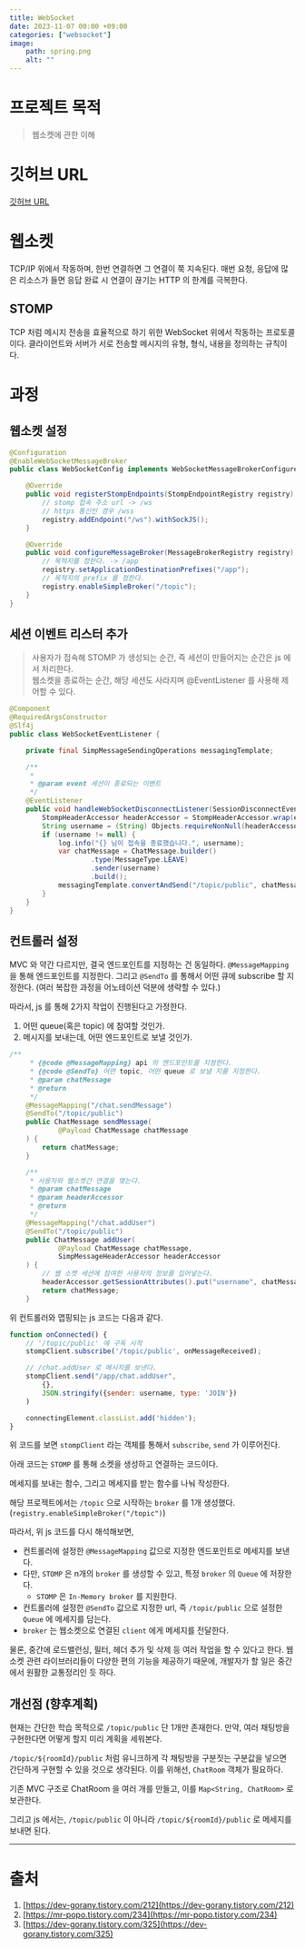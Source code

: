 ```yaml
---
title: WebSocket
date: 2023-11-07 00:00 +09:00
categories: ["websocket"]
image:
    path: spring.png
    alt: ""
---
```


# 프로젝트 목적

> 웹소켓에 관한 이해 

# 깃허브 URL
[깃허브 URL](https://github.com/valorjj/websocket-chat-demo)


# 웹소켓
TCP/IP 위에서 작동하며, 한번 연결하면 그 연결이 쭉 지속된다. 매번 요청, 응답에 많은 리소스가 들면 응답 완료 시 연결이 끊기는 HTTP 의 한계를 극복한다.

## STOMP

TCP 처럼 메시지 전송을 효율적으로 하기 위한 WebSocket 위에서 작동하는 프로토콜이다. 클라이언트와 서버가 서로 전송할 메시지의 유형, 형식, 내용을 정의하는 규칙이다.

# 과정

## 웹소켓 설정

```java
@Configuration
@EnableWebSocketMessageBroker
public class WebSocketConfig implements WebSocketMessageBrokerConfigurer {

    @Override
    public void registerStompEndpoints(StompEndpointRegistry registry) {
        // stomp 접속 주소 url -> /ws
        // https 통신인 경우 /wss
        registry.addEndpoint("/ws").withSockJS();
    }

    @Override
    public void configureMessageBroker(MessageBrokerRegistry registry) {
        // 목적지를 정한다. -> /app
        registry.setApplicationDestinationPrefixes("/app");
        // 목적지의 prefix 를 정한다.
        registry.enableSimpleBroker("/topic");
    }
}
```

## 세션 이벤트 리스터 추가

> 사용자가 접속해 STOMP 가 생성되는 순간, 즉 세션이 만들어지는 순간은 js 에서 처리한다. <br/>
> 웹소켓을 종료하는 순간, 해당 세션도 사라지며 @EventListener 를 사용해 제어할 수 있다.

```java
@Component
@RequiredArgsConstructor
@Slf4j
public class WebSocketEventListener {

    private final SimpMessageSendingOperations messagingTemplate;

    /**
     *
     * @param event 세션이 종료되는 이벤트
     */
    @EventListener
    public void handleWebSocketDisconnectListener(SessionDisconnectEvent event) {
        StompHeaderAccessor headerAccessor = StompHeaderAccessor.wrap(event.getMessage());
        String username = (String) Objects.requireNonNull(headerAccessor.getSessionAttributes()).get("username");
        if (username != null) {
            log.info("{} 님이 접속을 종료했습니다.", username);
            var chatMessage = ChatMessage.builder()
                    .type(MessageType.LEAVE)
                    .sender(username)
                    .build();
            messagingTemplate.convertAndSend("/topic/public", chatMessage);
        }
    }
}
```

## 컨트롤러 설정

MVC 와 약간 다르지만, 결국 엔드포인트를 지정하는 건 동일하다.
`@MessageMapping` 을 통해 엔드포인트를 지정한다. 그리고 `@SendTo` 를 통해서 어떤 큐에 subscribe 할 지 정한다. (여러 복잡한 과정을 어노테이션 덕분에 생략할 수 있다.)

따라서, js 를 통해 2가지 작업이 진행된다고 가정한다.
1. 어떤 queue(혹은 topic) 에 참여할 것인가.
2. 메시지를 보내는데, 어떤 엔드포인트로 보낼 것인가.

```java
/**
     * {@code @MessageMapping} api 의 엔드포인트를 지정한다.
     * {@code @SendTo} 어떤 topic, 어떤 queue 로 보낼 지를 지정한다.
     * @param chatMessage
     * @return
     */
    @MessageMapping("/chat.sendMessage")
    @SendTo("/topic/public")
    public ChatMessage sendMessage(
            @Payload ChatMessage chatMessage
    ) {
        return chatMessage;
    }

    /**
     * 사용자와 웹소켓간 연결을 맺는다.
     * @param chatMessage
     * @param headerAccessor
     * @return
     */
    @MessageMapping("/chat.addUser")
    @SendTo("/topic/public")
    public ChatMessage addUser(
            @Payload ChatMessage chatMessage,
            SimpMessageHeaderAccessor headerAccessor
    ) {
        // 웹 소켓 세션에 참여한 사용자의 정보를 집어넣는다.
        headerAccessor.getSessionAttributes().put("username", chatMessage.getSender());
        return chatMessage;
    }
```

위 컨트롤러와 맵핑되는 js 코드는 다음과 같다.

```javascript
function onConnected() {
    // '/topic/public' 에 구독 시작
    stompClient.subscribe('/topic/public', onMessageReceived);

    // /chat.addUser 로 메시지를 보낸다.
    stompClient.send("/app/chat.addUser",
        {},
        JSON.stringify({sender: username, type: 'JOIN'})
    )

    connectingElement.classList.add('hidden');
}
```

위 코드를 보면 `stompClient` 라는 객체를 통해서 `subscribe`, `send` 가 이루어진다.

아래 코드는 `STOMP` 를 통해 소켓을 생성하고 연결하는 코드이다.

<script src="https://gist.github.com/valorjj/f47ebff2b6a4e703e460a63edaa1106c.js"></script>


메세지를 보내는 함수, 그리고 메세지를 받는 함수를 나눠 작성한다.

<script src="https://gist.github.com/valorjj/844f12ca05116d5838e8a8e71b49dc86.js"></script>

해당 프로젝트에서는 `/topic` 으로 시작하는 `broker` 를 1개 생성했다.
(`registry.enableSimpleBroker("/topic")`)

따라서, 위 js 코드를 다시 해석해보면,

- 컨트롤러에 설정한 `@MessageMapping` 값으로 지정한 엔드포인트로 메세지를 보낸다.
- 다만, `STOMP` 은 n개의 `broker` 를 생성할 수 있고, 특정 `broker` 의 `Queue` 에 저장한다.
  - `STOMP` 은 `In-Memory broker` 를 지원한다.
- 컨트롤러에 설정한 `@SendTo` 값으로 지정한 url, 즉 `/topic/public` 으로 설정한 `Queue` 에 메세지를 담는다.
- `broker` 는 웹소켓으로 연결된 `client` 에게 메세지를 전달한다.

물론, 중간에 로드밸런싱, 필터, 헤더 추가 및 삭제 등 여러 작업을 할 수 있다고 한다. 웹소켓 관련 라이브러리들이 다양한 편의 기능을 제공하기 때문에, 개발자가 할 일은
중간에서 원활한 교통정리인 듯 하다. 

## 개선점 (향후계획)

현재는 간단한 학습 목적으로 `/topic/public` 단 1개만 존재한다. 만약, 여러 채팅방을 구현한다면 어떻게 할지 미리 계획을 세워본다.

`/topic/${roomId}/public` 처럼 유니크하게 각 채팅방을 구분짓는 구분값을 넣으면 간단하게 구현할 수 있을 것으로 생각된다.
이를 위해선, `ChatRoom` 객체가 필요하다.

기존 MVC 구조로 ChatRoom 을 여러 개를 만들고, 이를 `Map<String, ChatRoom>` 로 보관한다. 

그리고 js 에서는, `/topic/public` 이 아니라 `/topic/${roomId}/public` 로 메세지를 보내면 된다.



---
# 출처
1. [https://dev-gorany.tistory.com/212](https://dev-gorany.tistory.com/212)
2. [https://mr-popo.tistory.com/234](https://mr-popo.tistory.com/234)
3. [https://dev-gorany.tistory.com/325](https://dev-gorany.tistory.com/325)